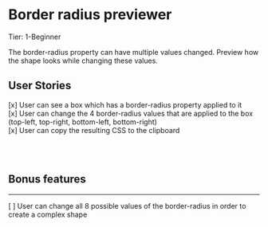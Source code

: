 # <b> Border radius previewer </b>

Tier: 1-Beginner

The border-radius property can have multiple values changed. Preview how the shape looks while changing these values.


## User Stories

 [x]  User can see a box which has a border-radius property applied to it <br>
 [x]  User can change the 4 border-radius values that are applied to the box (top-left, top-right, bottom-left, bottom-right) <br>
 [x]  User can copy the resulting CSS to the clipboard

<br>
<br>

## Bonus features
<hr>
 [ ]  User can change all 8 possible values of the border-radius in order to create a complex shape
